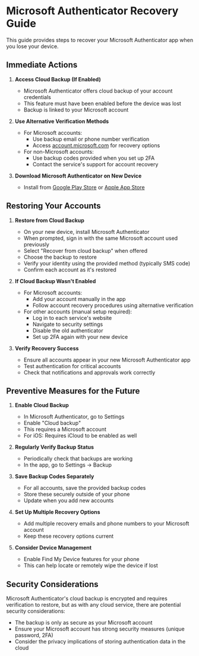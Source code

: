 # Microsoft Authenticator Recovery Guide

This guide provides steps to recover your Microsoft Authenticator app when you lose your device.

## Immediate Actions

1. **Access Cloud Backup (If Enabled)**
   - Microsoft Authenticator offers cloud backup of your account credentials
   - This feature must have been enabled before the device was lost
   - Backup is linked to your Microsoft account

2. **Use Alternative Verification Methods**
   - For Microsoft accounts:
     - Use backup email or phone number verification
     - Access [account.microsoft.com](https://account.microsoft.com) for recovery options
   - For non-Microsoft accounts:
     - Use backup codes provided when you set up 2FA
     - Contact the service's support for account recovery

3. **Download Microsoft Authenticator on New Device**
   - Install from [Google Play Store](https://play.google.com/store/apps/details?id=com.azure.authenticator) or [Apple App Store](https://apps.apple.com/us/app/microsoft-authenticator/id983156458)

## Restoring Your Accounts

1. **Restore from Cloud Backup**
   - On your new device, install Microsoft Authenticator
   - When prompted, sign in with the same Microsoft account used previously
   - Select "Recover from cloud backup" when offered
   - Choose the backup to restore
   - Verify your identity using the provided method (typically SMS code)
   - Confirm each account as it's restored

2. **If Cloud Backup Wasn't Enabled**
   - For Microsoft accounts:
     - Add your account manually in the app
     - Follow account recovery procedures using alternative verification
   - For other accounts (manual setup required):
     - Log in to each service's website
     - Navigate to security settings
     - Disable the old authenticator
     - Set up 2FA again with your new device

3. **Verify Recovery Success**
   - Ensure all accounts appear in your new Microsoft Authenticator app
   - Test authentication for critical accounts
   - Check that notifications and approvals work correctly

## Preventive Measures for the Future

1. **Enable Cloud Backup**
   - In Microsoft Authenticator, go to Settings
   - Enable "Cloud backup"
   - This requires a Microsoft account
   - For iOS: Requires iCloud to be enabled as well

2. **Regularly Verify Backup Status**
   - Periodically check that backups are working
   - In the app, go to Settings → Backup

3. **Save Backup Codes Separately**
   - For all accounts, save the provided backup codes
   - Store these securely outside of your phone
   - Update when you add new accounts

4. **Set Up Multiple Recovery Options**
   - Add multiple recovery emails and phone numbers to your Microsoft account
   - Keep these recovery options current

5. **Consider Device Management**
   - Enable Find My Device features for your phone
   - This can help locate or remotely wipe the device if lost

## Security Considerations

Microsoft Authenticator's cloud backup is encrypted and requires verification to restore, but as with any cloud service, there are potential security considerations:

- The backup is only as secure as your Microsoft account
- Ensure your Microsoft account has strong security measures (unique password, 2FA)
- Consider the privacy implications of storing authentication data in the cloud
